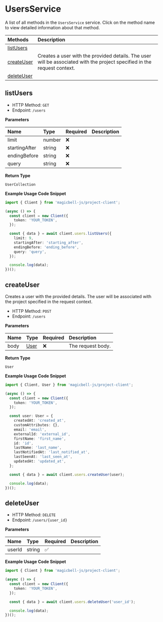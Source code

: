 # UsersService

A list of all methods in the `UsersService` service. Click on the method name to view detailed information about that method.

| Methods                   | Description                                                                                                              |
| :------------------------ | :----------------------------------------------------------------------------------------------------------------------- |
| [listUsers](#listusers)   |                                                                                                                          |
| [createUser](#createuser) | Creates a user with the provided details. The user will be associated with the project specified in the request context. |
| [deleteUser](#deleteuser) |                                                                                                                          |

## listUsers

- HTTP Method: `GET`
- Endpoint: `/users`

**Parameters**

| Name          | Type   | Required | Description |
| :------------ | :----- | :------- | :---------- |
| limit         | number | ❌       |             |
| startingAfter | string | ❌       |             |
| endingBefore  | string | ❌       |             |
| query         | string | ❌       |             |

**Return Type**

`UserCollection`

**Example Usage Code Snippet**

```typescript
import { Client } from 'magicbell-js/project-client';

(async () => {
  const client = new Client({
    token: 'YOUR_TOKEN',
  });

  const { data } = await client.users.listUsers({
    limit: 9,
    startingAfter: 'starting_after',
    endingBefore: 'ending_before',
    query: 'query',
  });

  console.log(data);
})();
```

## createUser

Creates a user with the provided details. The user will be associated with the project specified in the request context.

- HTTP Method: `POST`
- Endpoint: `/users`

**Parameters**

| Name | Type                      | Required | Description       |
| :--- | :------------------------ | :------- | :---------------- |
| body | [User](../models/User.md) | ❌       | The request body. |

**Return Type**

`User`

**Example Usage Code Snippet**

```typescript
import { Client, User } from 'magicbell-js/project-client';

(async () => {
  const client = new Client({
    token: 'YOUR_TOKEN',
  });

  const user: User = {
    createdAt: 'created_at',
    customAttributes: {},
    email: 'email',
    externalId: 'external_id',
    firstName: 'first_name',
    id: 'id',
    lastName: 'last_name',
    lastNotifiedAt: 'last_notified_at',
    lastSeenAt: 'last_seen_at',
    updatedAt: 'updated_at',
  };

  const { data } = await client.users.createUser(user);

  console.log(data);
})();
```

## deleteUser

- HTTP Method: `DELETE`
- Endpoint: `/users/{user_id}`

**Parameters**

| Name   | Type   | Required | Description |
| :----- | :----- | :------- | :---------- |
| userId | string | ✅       |             |

**Example Usage Code Snippet**

```typescript
import { Client } from 'magicbell-js/project-client';

(async () => {
  const client = new Client({
    token: 'YOUR_TOKEN',
  });

  const { data } = await client.users.deleteUser('user_id');

  console.log(data);
})();
```

